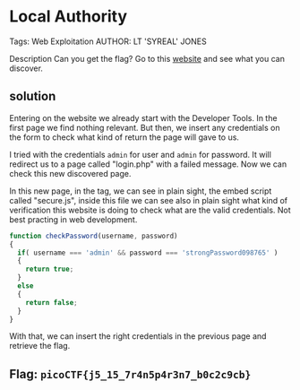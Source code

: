 # Local Authority
Tags: Web Exploitation 
AUTHOR: LT 'SYREAL' JONES

Description
Can you get the flag?
Go to this [website](http://saturn.picoctf.net:55826/) and see what you can discover.

## solution

Entering on the website we already start with the Developer Tools. In the first page we find nothing relevant. But then, we insert any credentials on the form to check what kind of return the page will gave to us.

I tried with the credentials `admin` for user and `admin` for password. It will redirect us to a page called "login.php" with a failed message. Now we can check this new discovered page. 

In this new page, in the <body> tag, we can see in plain sight, the embed script called "secure.js", inside this file we can see also in plain sight what kind of verification this website is doing to check what are the valid credentials. Not best practing in web development.

```javascript
function checkPassword(username, password)
{
  if( username === 'admin' && password === 'strongPassword098765' )
  {
    return true;
  }
  else
  {
    return false;
  }
}
```
With that, we can insert the right credentials in the previous page and retrieve the flag.

## **Flag:** `picoCTF{j5_15_7r4n5p4r3n7_b0c2c9cb}`
